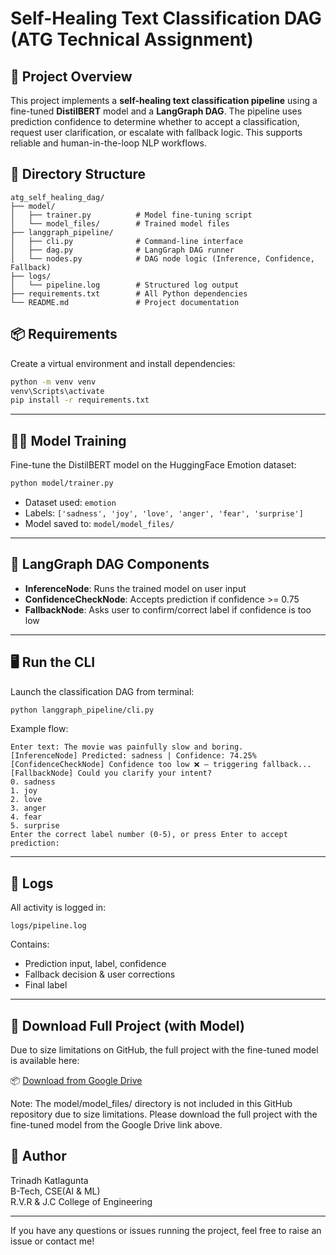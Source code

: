 # Self-Healing Text Classification DAG (ATG Technical Assignment)

## 🚀 Project Overview

This project implements a **self-healing text classification pipeline** using a fine-tuned **DistilBERT** model and a **LangGraph DAG**. The pipeline uses prediction confidence to determine whether to accept a classification, request user clarification, or escalate with fallback logic. This supports reliable and human-in-the-loop NLP workflows.

## 📁 Directory Structure

```
atg_self_healing_dag/
├── model/
│   ├── trainer.py          # Model fine-tuning script
│   └── model_files/        # Trained model files
├── langgraph_pipeline/
│   ├── cli.py              # Command-line interface
│   ├── dag.py              # LangGraph DAG runner
│   └── nodes.py            # DAG node logic (Inference, Confidence, Fallback)
├── logs/
│   └── pipeline.log        # Structured log output
├── requirements.txt        # All Python dependencies
└── README.md               # Project documentation
```

## 📦 Requirements

Create a virtual environment and install dependencies:

```bash
python -m venv venv
venv\Scripts\activate
pip install -r requirements.txt
```

---

## 🏋️‍♂️ Model Training

Fine-tune the DistilBERT model on the HuggingFace Emotion dataset:

```bash
python model/trainer.py
```

- Dataset used: `emotion`
- Labels: `['sadness', 'joy', 'love', 'anger', 'fear', 'surprise']`
- Model saved to: `model/model_files/`

---

## 🧠 LangGraph DAG Components

- **InferenceNode**: Runs the trained model on user input
- **ConfidenceCheckNode**: Accepts prediction if confidence >= 0.75
- **FallbackNode**: Asks user to confirm/correct label if confidence is too low

---

## 🖥️ Run the CLI

Launch the classification DAG from terminal:

```bash
python langgraph_pipeline/cli.py
```

Example flow:

```
Enter text: The movie was painfully slow and boring.
[InferenceNode] Predicted: sadness | Confidence: 74.25%
[ConfidenceCheckNode] Confidence too low ❌ — triggering fallback...
[FallbackNode] Could you clarify your intent?
0. sadness
1. joy
2. love
3. anger
4. fear
5. surprise
Enter the correct label number (0-5), or press Enter to accept prediction:
```

---

## 📝 Logs

All activity is logged in:

```
logs/pipeline.log
```
Contains:

- Prediction input, label, confidence
- Fallback decision & user corrections
- Final label

---

## 🔗 Download Full Project (with Model)

Due to size limitations on GitHub, the full project with the fine-tuned model is available here:

📦 [Download from Google Drive](https://drive.google.com/drive/folders/1nAtGogrqZcw5F3VJ8UqmY-AQ2aMgpVoq?usp=sharing)

Note: The model/model_files/ directory is not included in this GitHub repository due to size limitations. Please download the full project with the fine-tuned model from the Google Drive link above.


## 👤 Author

Trinadh Katlagunta\
B-Tech, CSE(AI & ML)\
R.V.R & J.C College of Engineering

---

If you have any questions or issues running the project, feel free to raise an issue or contact me!
